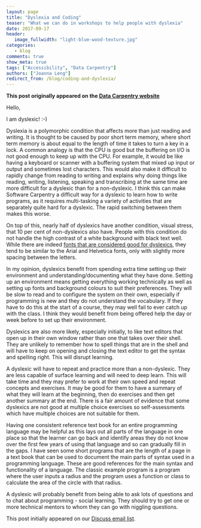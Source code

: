```yaml
---
layout: page
title: "Dyslexia and Coding"
teaser: "What we can do in workshops to help people with dyslexia"
date: 2017-09-17
header:
   image_fullwidth: "light-blue-wood-texture.jpg"
categories:
   - blog
comments: true
show_meta: true
tags: ["Accessibility", "Data Carpentry"]
authors: ["Joanna Leng"]
redirect_from: /blog/coding-and-dyslexia/
--- 
```


**This post originally appeared on the [Data Carpentry website](https://datacarpentry.org)**

Hello,

 I am dyslexic! :-)

 Dyslexia is a polymorphic condition that affects more than just reading
 and writing. It is thought to be caused by poor short term memory, where
 short term memory is about equal to the length of time it takes to turn a key in a lock. 
 A common analogy is that the CPU is good but the buffering on I/O is not
 good enough to keep up with the CPU. For example, it would be like having a
 keyboard or scanner with a buffering system that mixed up input or output
 and sometimes lost characters. This would also make it difficult to rapidly
 change from reading to writing and explains why doing things like reading,
 writing, listening, speaking and transcribing at the same time are more
 difficult for a dyslexic than for a non-dyslexic. I think this can make Software
 Carpentry a difficult way for a dyslexic to learn how to write programs, as
 it requires multi-tasking a variety of activities that are separately quite
 hard for a dyslexic. The rapid switching between them makes this worse.

 On top of this, nearly half of dyslexics have another condition, visual stress,
 that 10 per cent of non-dyslexics also have. People with this condition do not
 handle the high contrast of a white background with black text well. While there
 are indeed [fonts that are considered good for dyslexics](http://opendyslexic.org/), they tend to be
 similar to the Arial and Helvetica fonts, only with slightly more
 spacing between the letters.

 In my opinion, dyslexics benefit from spending extra time setting up their
 environment and understanding/documenting what they have done. Setting up an
 environment means getting everything working technically as well as setting up fonts and 
 background colours to suit their
 preferences. They will be slow to read and to configure the system on their
 own, especially if programming is new and they do not understand the
 vocabulary. If they have to do this at the start of a course, they may well
 fail to ever catch up with the class. I think they would benefit from being
 offered help the day or week before to set up their environment.

 Dyslexics are also more likely, especially initially, to like text editors
 that open up in their own window rather than one that takes over their
 shell. They are unlikely to remember how to spell things that are in the
 shell and will have to keep on opening and closing the text editor to get
 the syntax and spelling right. This will disrupt learning.

 A dyslexic will have to repeat and practice more than a non-dyslexic. They
 are less capable of surface learning and will need to deep learn. This will
 take time and they may prefer to work at their own speed and repeat concepts
 and exercises. It may be good for them to have a summary of what they will learn at
 the beginning, then do exercises and then get another summary at the end. There is
 a fair amount of evidence that some dyslexics are not good at multiple
 choice exercises so self-assessments which have multiple choices are not
 suitable for them.

 Having one consistent reference text book for an entire programming
 language may be helpful as this lays out all parts of the language in one
 place so that the learner can go back and identify areas they do not know
 over the first few years of using that language and so can gradually fill in the
 gaps. I have seen some short programs that are the length of a page in a
 text book that can be used to document the main parts of syntax used in a
 programming language. These are good references for the main syntax and functionality of
 a language. The classic example program is a program where the user inputs a
 radius and the program uses a function or class to calculate the area of the
 circle with that radius.

 A dyslexic will probably benefit from being able to ask lots of questions
 and to chat about programming - social learning. They should try to get one
 or more technical mentors to whom they can go with niggling questions.
 
 This post initially appeared on our [Discuss email list](http://lists.software-carpentry.org/pipermail/discuss/2017-April/005196.html).
